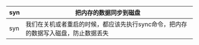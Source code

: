 
syn|把内存的数据同步到磁盘
---|--------------------------------------------------------------------------
syn|我们在关机或者重启的时候，都应该先执行sync命令，把内存的数据写入磁盘，防止数据丢失

